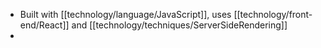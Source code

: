 - Built with [[technology/language/JavaScript]], uses [[technology/front-end/React]] and [[technology/techniques/ServerSideRendering]]
-